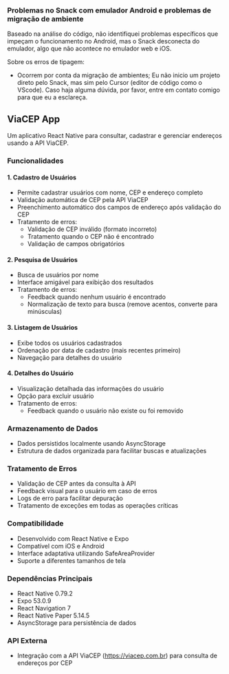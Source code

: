 ### Problemas no Snack com emulador Android e problemas de migração de ambiente
Baseado na análise do código, não identifiquei problemas específicos que impeçam o funcionamento no Android, mas o Snack desconecta do emulador, algo que não acontece no emulador web e iOS.

Sobre os erros de tipagem:
- Ocorrem por conta da migração de ambientes; Eu não inicio um projeto direto pelo Snack, mas sim pelo Cursor (editor de código como o VScode). Caso haja alguma dúvida, por favor, entre em contato comigo para que eu a esclareça.

## ViaCEP App

Um aplicativo React Native para consultar, cadastrar e gerenciar endereços usando a API ViaCEP.

### Funcionalidades

#### 1. Cadastro de Usuários
- Permite cadastrar usuários com nome, CEP e endereço completo
- Validação automática de CEP pela API ViaCEP
- Preenchimento automático dos campos de endereço após validação do CEP
- Tratamento de erros:
  - Validação de CEP inválido (formato incorreto)
  - Tratamento quando o CEP não é encontrado
  - Validação de campos obrigatórios

#### 2. Pesquisa de Usuários
- Busca de usuários por nome
- Interface amigável para exibição dos resultados
- Tratamento de erros:
  - Feedback quando nenhum usuário é encontrado
  - Normalização de texto para busca (remove acentos, converte para minúsculas)

#### 3. Listagem de Usuários
- Exibe todos os usuários cadastrados
- Ordenação por data de cadastro (mais recentes primeiro)
- Navegação para detalhes do usuário

#### 4. Detalhes do Usuário
- Visualização detalhada das informações do usuário
- Opção para excluir usuário
- Tratamento de erros:
  - Feedback quando o usuário não existe ou foi removido

### Armazenamento de Dados
- Dados persistidos localmente usando AsyncStorage
- Estrutura de dados organizada para facilitar buscas e atualizações

### Tratamento de Erros
- Validação de CEP antes da consulta à API
- Feedback visual para o usuário em caso de erros
- Logs de erro para facilitar depuração
- Tratamento de exceções em todas as operações críticas

### Compatibilidade
- Desenvolvido com React Native e Expo
- Compatível com iOS e Android
- Interface adaptativa utilizando SafeAreaProvider
- Suporte a diferentes tamanhos de tela

### Dependências Principais
- React Native 0.79.2
- Expo 53.0.9
- React Navigation 7
- React Native Paper 5.14.5
- AsyncStorage para persistência de dados

### API Externa
- Integração com a API ViaCEP (https://viacep.com.br) para consulta de endereços por CEP
